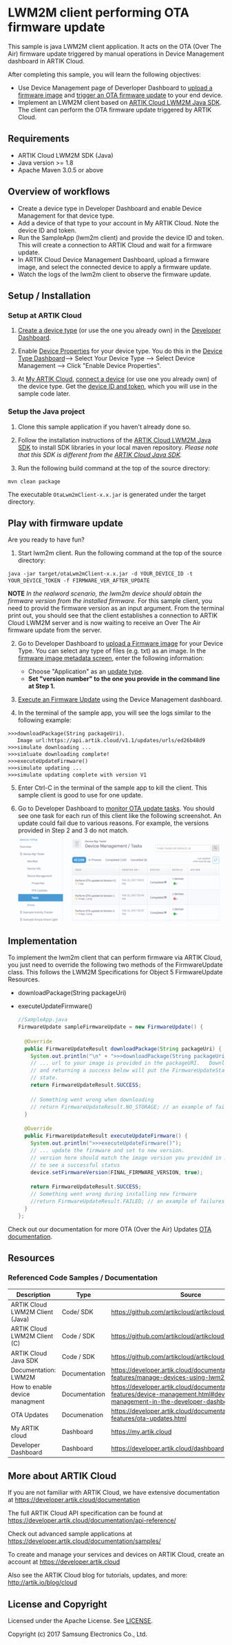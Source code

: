 # LWM2M client performing OTA firmware update

This sample is java LWM2M client application. It acts on the OTA (Over The Air) firmware update triggered by manual operations in Device Management dashboard in ARTIK Cloud.

After completing this sample, you will learn the following objectives:

- Use Device Management page of Deverloper Dashboard to [upload a firmware image](https://developer.artik.cloud/documentation/advanced-features/ota-updates.html#upload-and-manage-images) and [trigger an OTA firmware update](https://developer.artik.cloud/documentation/advanced-features/ota-updates.html#execute-ota-update) to your end device.
- Implement an LWM2M client based on [ARTIK Cloud LWM2M Java SDK](https://github.com/artikcloud/artikcloud-lwm2m-java). The client can perform the OTA firmware update triggered by ARTIK Cloud.

## Requirements
- ARTIK Cloud LWM2M SDK (Java)
- Java version >= 1.8
- Apache Maven 3.0.5 or above

## Overview of workflows
- Create a device type in Developer Dashboard and enable Device Management for that device type.    
- Add a device of that type to your account in My ARTIK Cloud. Note the device ID and token.
- Run the SampleApp (lwm2m client) and provide the device ID and token. This will create a connection to ARTIK Cloud and wait for a firmware update.
- In ARTIK Cloud Device Management Dashboard, upload a firmware image, and select the connected device to apply a firmware update.
- Watch the logs of the lwm2m client to observe the firmware update.

## Setup / Installation

### Setup at ARTIK Cloud

 1. [Create a device type](https://developer.artik.cloud/documentation/tools/web-tools.html#creating-a-device-type) (or use the one you already own) in  the [Developer Dashboard](https://developer.artik.cloud/).   

 2. Enable [Device Properties](https://developer.artik.cloud/documentation/advanced-features/device-management.html#device-management-in-the-developer-dashboard) for your device type. You do this in the [Device Type Dashboard](https://developer.artik.cloud/dashboard/devicetypes)—> Select Your Device Type —> Select Device Management —> Click "Enable Device Properties".

 3. At [My ARTIK Cloud](https://my.artik.cloud/), [connect a device](https://developer.artik.cloud/documentation/tools/web-tools.html#connecting-a-device) (or use one you already own) of the device type. Get the [device ID and token](https://developer.artik.cloud/documentation/tools/web-tools.html#managing-a-device-token), which you will use in the sample code later.

### Setup the Java project

 1. Clone this sample application if you haven't already done so.

 2. Follow the installation instructions of the [ARTIK Cloud LWM2M Java SDK](https://github.com/artikcloud/artikcloud-lwm2m-java) to install SDK libraries in your local maven repository. *Please note that this SDK is different from the [ARTIK Cloud Java SDK](https://github.com/artikcloud/artikcloud-java).*
 
 3. Run the following build command at the top of the source directory:

  ~~~shell
  mvn clean package
  ~~~

  The executable `OtaLwm2mClient-x.x.jar` is generated under the target directory.

## Play with firmware update

Are you ready to have fun? 

 1. Start lwm2m client. Run the following command at the top of the source directory:
  ~~~shell
  java -jar target/otaLwm2mClient-x.x.jar -d YOUR_DEVICE_ID -t YOUR_DEVICE_TOKEN -f FIRMWARE_VER_AFTER_UPDATE
  ~~~
  **NOTE** *In the realword scenario, the lwm2m device should obtain the firmware version from the installed firmware.* For this sample client, you need to provid the firmware version as an input argument. From the terminal print out, you should see that the client establishes a connection to ARTIK Cloud LWM2M server and is now waiting to receive an Over The Air firmware update from the server.
 
 2. Go to Developer Dashboard to [upload a Firmware image](https://developer.artik.cloud/documentation/advanced-features/ota-updates.html) for your Device Type. You can select any type of files (e.g. txt) as an image. In the [firmware image metadata screen](https://developer.artik.cloud/documentation/advanced-features/ota-updates.html#firmware-image-metadata),  enter the following information: 
     - Choose "Application" as an [update type](https://developer.artik.cloud/documentation/advanced-features/ota-updates.html#execute-ota-update).
     - **Set "version number" to the one you provide in the command line at Step 1.**

 3. [Execute an Firmware Update](https://developer.artik.cloud/documentation/advanced-features/ota-updates.html#execute-ota-update) using the Device Management dashboard.

 4. In the terminal of the sample app, you will see the logs similar to the following example:
  ```shell
  >>>downloadPackage(String packageUri).
     Image url:https://api.artik.cloud/v1.1/updates/urls/ed26b48d9
  >>>simulate downloading ...
  >>>simluate downloading complete!
  >>>executeUpdateFirmware()
  >>>simulate updating ...
  >>>simulate updating complete with version V1
  ```

 5. Enter Ctrl-C in the terminal of the sample app to kill the client. This sample client is good to use for one update.

 6. Go to Developer Dashboard to [monitor OTA update tasks](https://developer.artik.cloud/documentation/advanced-features/ota-updates.html#monitor-update-task). You should see one task for each run of this client like the following screenshot. An update could fail due to various reasons. For example, the versions provided in Step 2 and 3 do not match.
![OTA update tasks](./img/ota-task-list.png)

## Implementation

To implement the lwm2m client that can perform firmware via ARTIK Cloud, you just need to override the following two methods of the FirmwareUpdate class. This follows the LWM2M Specifications for Object 5 FirmwareUpdate Resources.

 - downloadPackage(String packageUri)
 - executeUpdateFirmware()

   ```java
   //SampleApp.java 
   FirmwareUpdate sampleFirmwareUpdate = new FirmwareUpdate() {

     @Override
     public FirmwareUpdateResult downloadPackage(String packageUri) {
       System.out.println("\n" + ">>>downloadPackage(String packageUri)." + "\n" + "   Image url:" + packageUri);
       // ... url to your image is provided in the packageURI.   Download the image
       // and returning a success below will put the FirmwareUpdateStatus to a 'DOWNLOADED'
       // state.
       return FirmwareUpdateResult.SUCCESS;

       // Something went wrong when downloading
       // return FirmwareUpdateResult.NO_STORAGE; // an example of failures
     }

     @Override
     public FirmwareUpdateResult executeUpdateFirmware() {
       System.out.println(">>>executeUpdateFirmware()");
       // ... update the firmware and set to new version.
       // version here should match the image version you provided in ARTIK Cloud Developer Dashboard
       // to see a successful status
       device.setFirmwareVersion(FINAL_FIRMWARE_VERSION, true);

       return FirmwareUpdateResult.SUCCESS;
       // Something went wrong during installing new firmware
       //return FirmwareUpdateResult.FAILED; // an example of failures
     }
   };
   ```

Check out our documentation for more OTA (Over the Air) Updates [OTA documentation](https://developer.artik.cloud/documentation/advanced-features/ota-updates.html).

## Resources

### Referenced Code Samples / Documentation

| Description                     | Type          | Source                                   |
| ------------------------------- | ------------- | ---------------------------------------- |
| ARTIK Cloud LWM2M Client (Java) | Code/  SDK    | https://github.com/artikcloud/artikcloud-lwm2m-java |
| ARTIK Cloud LWM2M Client (C)    | Code / SDK    | https://github.com/artikcloud/artikcloud-lwm2m-c |
| ARTIK Cloud Java SDK                 | Code / SDK    | https://github.com/artikcloud/artikcloud-java |
| Documentation: LWM2M            | Documentation | https://developer.artik.cloud/documentation/advanced-features/manage-devices-using-lwm2m.html |
| How to enable device managment | Documentation     | https://developer.artik.cloud/documentation/advanced-features/device-management.html#device-management-in-the-developer-dashboard |
| OTA Updates                     | Documenation  | https://developer.artik.cloud/documentation/advanced-features/ota-updates.html |
| My ARTIK cloud                   | Dashboard     | https://my.artik.cloud                   |
| Developer Dashboard            | Dashboard     | https://developer.artik.cloud/dashboard  |


More about ARTIK Cloud
----------------------

If you are not familiar with ARTIK Cloud, we have extensive documentation at https://developer.artik.cloud/documentation

The full ARTIK Cloud API specification can be found at https://developer.artik.cloud/documentation/api-reference/

Check out advanced sample applications at https://developer.artik.cloud/documentation/samples/

To create and manage your services and devices on ARTIK Cloud, create an account at https://developer.artik.cloud

Also see the ARTIK Cloud blog for tutorials, updates, and more: http://artik.io/blog/cloud


License and Copyright
---------------------

Licensed under the Apache License. See [LICENSE](LICENSE).

Copyright (c) 2017 Samsung Electronics Co., Ltd.
